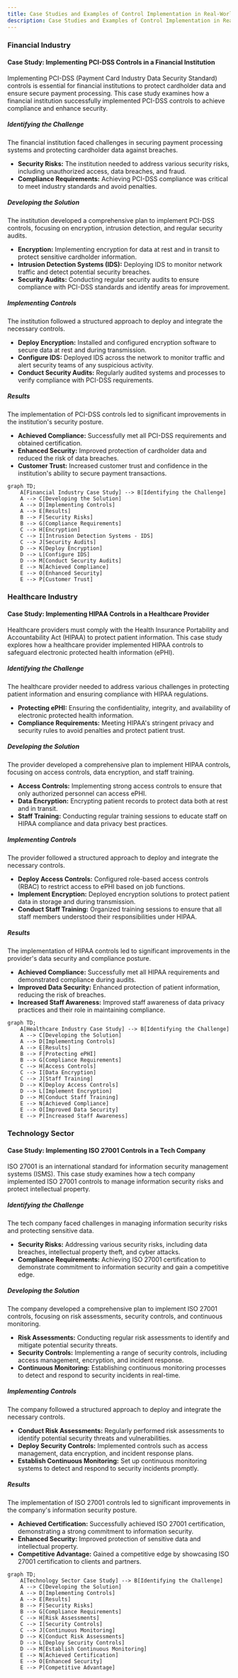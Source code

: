 ```yaml
---
title: Case Studies and Examples of Control Implementation in Real-World Scenarios
description: Case Studies and Examples of Control Implementation in Real-World Scenarios
---
```



### Financial Industry

#### Case Study: Implementing PCI-DSS Controls in a Financial Institution

Implementing PCI-DSS (Payment Card Industry Data Security Standard) controls is essential for financial institutions to protect cardholder data and ensure secure payment processing. This case study examines how a financial institution successfully implemented PCI-DSS controls to achieve compliance and enhance security.

##### Identifying the Challenge
The financial institution faced challenges in securing payment processing systems and protecting cardholder data against breaches.

- **Security Risks:** The institution needed to address various security risks, including unauthorized access, data breaches, and fraud.
- **Compliance Requirements:** Achieving PCI-DSS compliance was critical to meet industry standards and avoid penalties.

##### Developing the Solution
The institution developed a comprehensive plan to implement PCI-DSS controls, focusing on encryption, intrusion detection, and regular security audits.

- **Encryption:** Implementing encryption for data at rest and in transit to protect sensitive cardholder information.
- **Intrusion Detection Systems (IDS):** Deploying IDS to monitor network traffic and detect potential security breaches.
- **Security Audits:** Conducting regular security audits to ensure compliance with PCI-DSS standards and identify areas for improvement.

##### Implementing Controls
The institution followed a structured approach to deploy and integrate the necessary controls.

- **Deploy Encryption:** Installed and configured encryption software to secure data at rest and during transmission.
- **Configure IDS:** Deployed IDS across the network to monitor traffic and alert security teams of any suspicious activity.
- **Conduct Security Audits:** Regularly audited systems and processes to verify compliance with PCI-DSS requirements.

##### Results
The implementation of PCI-DSS controls led to significant improvements in the institution's security posture.

- **Achieved Compliance:** Successfully met all PCI-DSS requirements and obtained certification.
- **Enhanced Security:** Improved protection of cardholder data and reduced the risk of data breaches.
- **Customer Trust:** Increased customer trust and confidence in the institution's ability to secure payment transactions.

```mermaid
graph TD;
    A[Financial Industry Case Study] --> B[Identifying the Challenge]
    A --> C[Developing the Solution]
    A --> D[Implementing Controls]
    A --> E[Results]
    B --> F[Security Risks]
    B --> G[Compliance Requirements]
    C --> H[Encryption]
    C --> I[Intrusion Detection Systems - IDS]
    C --> J[Security Audits]
    D --> K[Deploy Encryption]
    D --> L[Configure IDS]
    D --> M[Conduct Security Audits]
    E --> N[Achieved Compliance]
    E --> O[Enhanced Security]
    E --> P[Customer Trust]
```

### Healthcare Industry

#### Case Study: Implementing HIPAA Controls in a Healthcare Provider

Healthcare providers must comply with the Health Insurance Portability and Accountability Act (HIPAA) to protect patient information. This case study explores how a healthcare provider implemented HIPAA controls to safeguard electronic protected health information (ePHI).

##### Identifying the Challenge
The healthcare provider needed to address various challenges in protecting patient information and ensuring compliance with HIPAA regulations.

- **Protecting ePHI:** Ensuring the confidentiality, integrity, and availability of electronic protected health information.
- **Compliance Requirements:** Meeting HIPAA's stringent privacy and security rules to avoid penalties and protect patient trust.

##### Developing the Solution
The provider developed a comprehensive plan to implement HIPAA controls, focusing on access controls, data encryption, and staff training.

- **Access Controls:** Implementing strong access controls to ensure that only authorized personnel can access ePHI.
- **Data Encryption:** Encrypting patient records to protect data both at rest and in transit.
- **Staff Training:** Conducting regular training sessions to educate staff on HIPAA compliance and data privacy best practices.

##### Implementing Controls
The provider followed a structured approach to deploy and integrate the necessary controls.

- **Deploy Access Controls:** Configured role-based access controls (RBAC) to restrict access to ePHI based on job functions.
- **Implement Encryption:** Deployed encryption solutions to protect patient data in storage and during transmission.
- **Conduct Staff Training:** Organized training sessions to ensure that all staff members understood their responsibilities under HIPAA.

##### Results
The implementation of HIPAA controls led to significant improvements in the provider's data security and compliance posture.

- **Achieved Compliance:** Successfully met all HIPAA requirements and demonstrated compliance during audits.
- **Improved Data Security:** Enhanced protection of patient information, reducing the risk of breaches.
- **Increased Staff Awareness:** Improved staff awareness of data privacy practices and their role in maintaining compliance.

```mermaid
graph TD;
    A[Healthcare Industry Case Study] --> B[Identifying the Challenge]
    A --> C[Developing the Solution]
    A --> D[Implementing Controls]
    A --> E[Results]
    B --> F[Protecting ePHI]
    B --> G[Compliance Requirements]
    C --> H[Access Controls]
    C --> I[Data Encryption]
    C --> J[Staff Training]
    D --> K[Deploy Access Controls]
    D --> L[Implement Encryption]
    D --> M[Conduct Staff Training]
    E --> N[Achieved Compliance]
    E --> O[Improved Data Security]
    E --> P[Increased Staff Awareness]
```

### Technology Sector

#### Case Study: Implementing ISO 27001 Controls in a Tech Company

ISO 27001 is an international standard for information security management systems (ISMS). This case study examines how a tech company implemented ISO 27001 controls to manage information security risks and protect intellectual property.

##### Identifying the Challenge
The tech company faced challenges in managing information security risks and protecting sensitive data.

- **Security Risks:** Addressing various security risks, including data breaches, intellectual property theft, and cyber attacks.
- **Compliance Requirements:** Achieving ISO 27001 certification to demonstrate commitment to information security and gain a competitive edge.

##### Developing the Solution
The company developed a comprehensive plan to implement ISO 27001 controls, focusing on risk assessments, security controls, and continuous monitoring.

- **Risk Assessments:** Conducting regular risk assessments to identify and mitigate potential security threats.
- **Security Controls:** Implementing a range of security controls, including access management, encryption, and incident response.
- **Continuous Monitoring:** Establishing continuous monitoring processes to detect and respond to security incidents in real-time.

##### Implementing Controls
The company followed a structured approach to deploy and integrate the necessary controls.

- **Conduct Risk Assessments:** Regularly performed risk assessments to identify potential security threats and vulnerabilities.
- **Deploy Security Controls:** Implemented controls such as access management, data encryption, and incident response plans.
- **Establish Continuous Monitoring:** Set up continuous monitoring systems to detect and respond to security incidents promptly.

##### Results
The implementation of ISO 27001 controls led to significant improvements in the company's information security posture.

- **Achieved Certification:** Successfully achieved ISO 27001 certification, demonstrating a strong commitment to information security.
- **Enhanced Security:** Improved protection of sensitive data and intellectual property.
- **Competitive Advantage:** Gained a competitive edge by showcasing ISO 27001 certification to clients and partners.

```mermaid
graph TD;
    A[Technology Sector Case Study] --> B[Identifying the Challenge]
    A --> C[Developing the Solution]
    A --> D[Implementing Controls]
    A --> E[Results]
    B --> F[Security Risks]
    B --> G[Compliance Requirements]
    C --> H[Risk Assessments]
    C --> I[Security Controls]
    C --> J[Continuous Monitoring]
    D --> K[Conduct Risk Assessments]
    D --> L[Deploy Security Controls]
    D --> M[Establish Continuous Monitoring]
    E --> N[Achieved Certification]
    E --> O[Enhanced Security]
    E --> P[Competitive Advantage]
```

